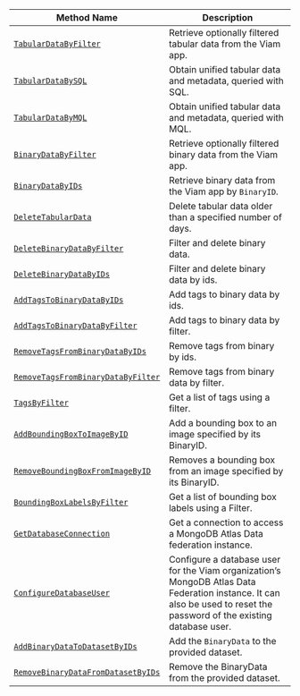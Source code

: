 <!-- prettier-ignore -->
| Method Name | Description |
| ----------- | ----------- |
| [`TabularDataByFilter`](/appendix/apis/data-client/#tabulardatabyfilter) | Retrieve optionally filtered tabular data from the Viam app. |
| [`TabularDataBySQL`](/appendix/apis/data-client/#tabulardatabysql) | Obtain unified tabular data and metadata, queried with SQL. |
| [`TabularDataByMQL`](/appendix/apis/data-client/#tabulardatabymql) | Obtain unified tabular data and metadata, queried with MQL. |
| [`BinaryDataByFilter`](/appendix/apis/data-client/#binarydatabyfilter) | Retrieve optionally filtered binary data from the Viam app. |
| [`BinaryDataByIDs`](/appendix/apis/data-client/#binarydatabyids) | Retrieve binary data from the Viam app by `BinaryID`. |
| [`DeleteTabularData`](/appendix/apis/data-client/#deletetabulardata) | Delete tabular data older than a specified number of days. |
| [`DeleteBinaryDataByFilter`](/appendix/apis/data-client/#deletebinarydatabyfilter) | Filter and delete binary data. |
| [`DeleteBinaryDataByIDs`](/appendix/apis/data-client/#deletebinarydatabyids) | Filter and delete binary data by ids. |
| [`AddTagsToBinaryDataByIDs`](/appendix/apis/data-client/#addtagstobinarydatabyids) | Add tags to binary data by ids. |
| [`AddTagsToBinaryDataByFilter`](/appendix/apis/data-client/#addtagstobinarydatabyfilter) | Add tags to binary data by filter. |
| [`RemoveTagsFromBinaryDataByIDs`](/appendix/apis/data-client/#removetagsfrombinarydatabyids) | Remove tags from binary by ids. |
| [`RemoveTagsFromBinaryDataByFilter`](/appendix/apis/data-client/#removetagsfrombinarydatabyfilter) | Remove tags from binary data by filter. |
| [`TagsByFilter`](/appendix/apis/data-client/#tagsbyfilter) | Get a list of tags using a filter. |
| [`AddBoundingBoxToImageByID`](/appendix/apis/data-client/#addboundingboxtoimagebyid) | Add a bounding box to an image specified by its BinaryID. |
| [`RemoveBoundingBoxFromImageByID`](/appendix/apis/data-client/#removeboundingboxfromimagebyid) | Removes a bounding box from an image specified by its BinaryID. |
| [`BoundingBoxLabelsByFilter`](/appendix/apis/data-client/#boundingboxlabelsbyfilter) | Get a list of bounding box labels using a Filter. |
| [`GetDatabaseConnection`](/appendix/apis/data-client/#getdatabaseconnection) | Get a connection to access a MongoDB Atlas Data federation instance. |
| [`ConfigureDatabaseUser`](/appendix/apis/data-client/#configuredatabaseuser) | Configure a database user for the Viam organization’s MongoDB Atlas Data Federation instance. It can also be used to reset the password of the existing database user. |
| [`AddBinaryDataToDatasetByIDs`](/appendix/apis/data-client/#addbinarydatatodatasetbyids) | Add the `BinaryData` to the provided dataset. |
| [`RemoveBinaryDataFromDatasetByIDs`](/appendix/apis/data-client/#removebinarydatafromdatasetbyids) | Remove the BinaryData from the provided dataset. |
